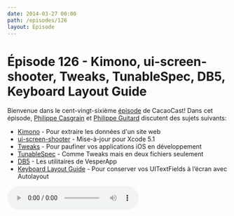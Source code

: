 ```yaml
---
date: 2014-03-27 00:00
path: /episodes/126
layout: Episode
---
```

# Épisode 126 - Kimono, ui-screen-shooter, Tweaks, TunableSpec, DB5, Keyboard Layout Guide
<p>Bienvenue dans le cent-vingt-sixième <a href="https://cacaocast.com/media/cacaocast_126.m4a" title="CacaoCast Episode 126">épisode</a> de CacaoCast! Dans cet épisode, <a href="http://www.twitter.com/philippec" title="Philippe Casgrain sur Twitter">Philippe Casgrain</a> et <a href="http://www.twitter.com/philippeguitard" title="Philippe Guitard sur Twitter">Philippe Guitard</a> discutent des sujets suivants:</p>
<ul><li><a href="https://www.kimonolabs.com" title="Kimono">Kimono</a> - Pour extraire les données d'un site web</li>
<li><a href="http://cocoamanifest.net/articles/2014/03/ui-screen-shooter-now-simpler-and-more-robust-since-xcode-5-1.html" title="ui-screen-shooter">ui-screen-shooter</a> - Mise-à-jour pour Xcode 5.1</li>
<li><a href="https://github.com/facebook/Tweaks" title="Tweaks">Tweaks</a> - Pour paufiner vos applications iOS en développement</li>
<li><a href="https://github.com/kongtomorrow/TunableSpec" title="TunableSpec">TunableSpec</a> - Comme Tweaks mais en deux fichiers seulement</li>
<li><a href="https://github.com/quartermaster/DB5" title="DB5">DB5</a> - Les utilitaires de VesperApp</li>
<li><a href="http://www.jpsim.com/keyboard-layout-guide/" title="Keyboard Layout Guide">Keyboard Layout Guide</a> - Pour conserver vos UITextFields à l’écran avec Autolayout</li>
</ul>
<p><audio controls><source src="https://cacaocast.com/media/cacaocast_126.m4a" type="audio/mpeg"><source src="https://cacaocast.com/media/cacaocast_126.m4a" type="audio/mp4">Votre navigateur ne supporte pas l'élément audio / Your browser does not support the audio element.</audio></p>
